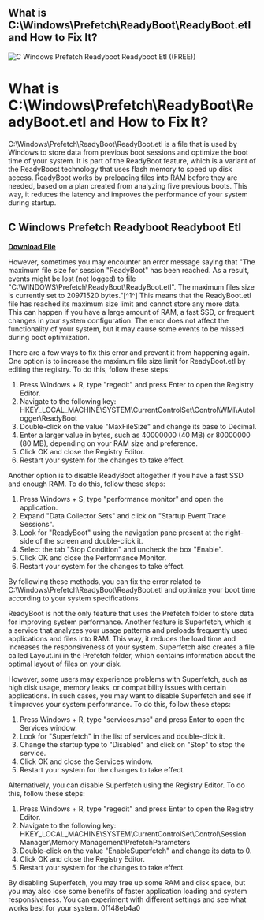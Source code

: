 ## What is C:\Windows\Prefetch\ReadyBoot\ReadyBoot.etl and How to Fix It?

 
![C Windows Prefetch Readyboot Readyboot Etl ((FREE))](https://encrypted-tbn1.gstatic.com/images?q=tbn:ANd9GcSCZAp7ren2bKuv5iH9K23Tl4yTxlRCjJ0Xv02N_armrIPEWB79Pmuq6-A)

 
# What is C:\Windows\Prefetch\ReadyBoot\ReadyBoot.etl and How to Fix It?
 
C:\Windows\Prefetch\ReadyBoot\ReadyBoot.etl is a file that is used by Windows to store data from previous boot sessions and optimize the boot time of your system. It is part of the ReadyBoot feature, which is a variant of the ReadyBoost technology that uses flash memory to speed up disk access. ReadyBoot works by preloading files into RAM before they are needed, based on a plan created from analyzing five previous boots. This way, it reduces the latency and improves the performance of your system during startup.
 
## C Windows Prefetch Readyboot Readyboot Etl


[**Download File**](https://www.google.com/url?q=https%3A%2F%2Furluso.com%2F2tKBsB&sa=D&sntz=1&usg=AOvVaw20VyAcmbTy2SFUEUy2LbgD)

 
However, sometimes you may encounter an error message saying that "The maximum file size for session \"ReadyBoot\" has been reached. As a result, events might be lost (not logged) to file \"C:\\WINDOWS\\Prefetch\\ReadyBoot\\ReadyBoot.etl\". The maximum files size is currently set to 20971520 bytes."[^1^] This means that the ReadyBoot.etl file has reached its maximum size limit and cannot store any more data. This can happen if you have a large amount of RAM, a fast SSD, or frequent changes in your system configuration. The error does not affect the functionality of your system, but it may cause some events to be missed during boot optimization.
 
There are a few ways to fix this error and prevent it from happening again. One option is to increase the maximum file size limit for ReadyBoot.etl by editing the registry. To do this, follow these steps:
 
1. Press Windows + R, type "regedit" and press Enter to open the Registry Editor.
2. Navigate to the following key: HKEY\_LOCAL\_MACHINE\SYSTEM\CurrentControlSet\Control\WMI\Autologger\ReadyBoot
3. Double-click on the value "MaxFileSize" and change its base to Decimal.
4. Enter a larger value in bytes, such as 40000000 (40 MB) or 80000000 (80 MB), depending on your RAM size and preference.
5. Click OK and close the Registry Editor.
6. Restart your system for the changes to take effect.

Another option is to disable ReadyBoot altogether if you have a fast SSD and enough RAM. To do this, follow these steps:

1. Press Windows + S, type "performance monitor" and open the application.
2. Expand "Data Collector Sets" and click on "Startup Event Trace Sessions".
3. Look for "ReadyBoot" using the navigation pane present at the right-side of the screen and double-click it.
4. Select the tab "Stop Condition" and uncheck the box "Enable".
5. Click OK and close the Performance Monitor.
6. Restart your system for the changes to take effect.

By following these methods, you can fix the error related to C:\Windows\Prefetch\ReadyBoot\ReadyBoot.etl and optimize your boot time according to your system specifications.
  
ReadyBoot is not the only feature that uses the Prefetch folder to store data for improving system performance. Another feature is Superfetch, which is a service that analyzes your usage patterns and preloads frequently used applications and files into RAM. This way, it reduces the load time and increases the responsiveness of your system. Superfetch also creates a file called Layout.ini in the Prefetch folder, which contains information about the optimal layout of files on your disk.
 
However, some users may experience problems with Superfetch, such as high disk usage, memory leaks, or compatibility issues with certain applications. In such cases, you may want to disable Superfetch and see if it improves your system performance. To do this, follow these steps:

1. Press Windows + R, type "services.msc" and press Enter to open the Services window.
2. Look for "Superfetch" in the list of services and double-click it.
3. Change the startup type to "Disabled" and click on "Stop" to stop the service.
4. Click OK and close the Services window.
5. Restart your system for the changes to take effect.

Alternatively, you can disable Superfetch using the Registry Editor. To do this, follow these steps:

1. Press Windows + R, type "regedit" and press Enter to open the Registry Editor.
2. Navigate to the following key: HKEY\_LOCAL\_MACHINE\SYSTEM\CurrentControlSet\Control\Session Manager\Memory Management\PrefetchParameters
3. Double-click on the value "EnableSuperfetch" and change its data to 0.
4. Click OK and close the Registry Editor.
5. Restart your system for the changes to take effect.

By disabling Superfetch, you may free up some RAM and disk space, but you may also lose some benefits of faster application loading and system responsiveness. You can experiment with different settings and see what works best for your system.
 0f148eb4a0

